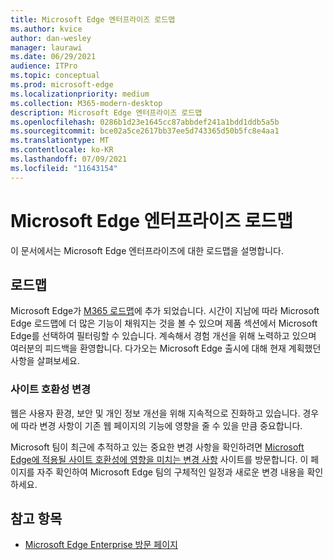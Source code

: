 ```yaml
---
title: Microsoft Edge 엔터프라이즈 로드맵
ms.author: kvice
author: dan-wesley
manager: laurawi
ms.date: 06/29/2021
audience: ITPro
ms.topic: conceptual
ms.prod: microsoft-edge
ms.localizationpriority: medium
ms.collection: M365-modern-desktop
description: Microsoft Edge 엔터프라이즈 로드맵
ms.openlocfilehash: 0286b1d23e1645cc87abbdef241a1bdd1ddb5a5b
ms.sourcegitcommit: bce02a5ce2617bb37ee5d743365d50b5fc8e4aa1
ms.translationtype: MT
ms.contentlocale: ko-KR
ms.lasthandoff: 07/09/2021
ms.locfileid: "11643154"
---
```

# <a name="microsoft-edge-enterprise-roadmap"></a>Microsoft Edge 엔터프라이즈 로드맵

이 문서에서는 Microsoft Edge 엔터프라이즈에 대한 로드맵을 설명합니다.

## <a name="roadmap"></a>로드맵

Microsoft Edge가 [M365 로드맵](https://www.microsoft.com/microsoft-365/roadmap?filters=&searchterms=Microsoft%2CEdge)에 추가 되었습니다. 시간이 지남에 따라 Microsoft Edge 로드맵에 더 많은 기능이 채워지는 것을 볼 수 있으며 제품 섹션에서 Microsoft Edge를 선택하여 필터링할 수 있습니다. 계속해서 경험 개선을 위해 노력하고 있으며 여러분의 피드백을 환영합니다. 다가오는 Microsoft Edge 출시에 대해 현재 계획했던 사항을 살펴보세요. 

### <a name="site-compatibility-changes"></a>사이트 호환성 변경

웹은 사용자 환경, 보안 및 개인 정보 개선을 위해 지속적으로 진화하고 있습니다. 경우에 따라 변경 사항이 기존 웹 페이지의 기능에 영향을 줄 수 있을 만큼 중요합니다.

Microsoft 팀이 최근에 추적하고 있는 중요한 변경 사항을 확인하려면 [Microsoft Edge에 적용될 사이트 호환성에 영향을 미치는 변경 사항](/microsoft-edge/web-platform/site-impacting-changes) 사이트를 방문합니다. 이 페이지를 자주 확인하여 Microsoft Edge 팀의 구체적인 일정과 새로운 변경 내용을 확인하세요.

## <a name="see-also"></a>참고 항목

- [Microsoft Edge Enterprise 방문 페이지](https://aka.ms/EdgeEnterprise)